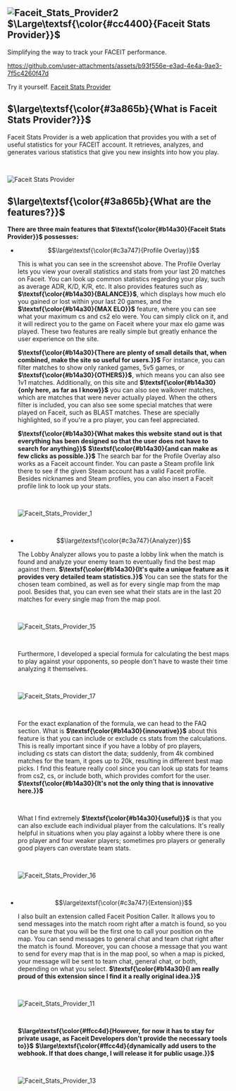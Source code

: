 ## ![Faceit_Stats_Provider2](https://github.com/user-attachments/assets/24e97d69-b774-4194-882c-671c8a964664) $\Large\textsf{\color{#cc4400}{Faceit Stats Provider}}$
Simplifying the way to track your FACEIT performance. <br>

https://github.com/user-attachments/assets/b93f556e-e3ad-4e4a-9ae3-7f5c4260f47d

Try it yourself. [Faceit Stats Provider](https://github.com/MAJDER0)
<br>

## $\large\textsf{\color{#3a865b}{What is Faceit Stats Provider?}}$
Faceit Stats Provider is a web application that provides you with a set of useful statistics for your FACEIT account. It retrieves, analyzes, and generates various statistics that give you new insights into how you play.

<br>

![Faceit Stats Provider](https://github.com/user-attachments/assets/9142be13-f0df-4f52-b1af-48e23202d657)

## $\large\textsf{\color{#3a865b}{What are the features?}}$
**There are three main features that $\textsf{\color{#b14a30}{Faceit Stats Provider}}$ possesses:**

+ $$\large\textsf{\color{#c3a747}{Profile Overlay}}$$ 
  
    This is what you can see in the screenshot above. The Profile Overlay lets you view your overall statistics and stats from your last 20 matches on Faceit. You can look up common statistics regarding your play, such as average ADR, K/D, K/R, etc. It also provides features such as  **$\textsf{\color{#b14a30}{BALANCE}}$**, which displays how much elo you gained or lost within your last 20 games, and the  **$\textsf{\color{#b14a30}{MAX ELO}}$** feature, where you can see what your maximum cs
    and cs2 elo were. You can simply click on it, and it will redirect you to the game on Faceit where your max elo game was played. These two features are really simple but greatly enhance the user experience on the site.
    
    **$\textsf{\color{#b14a30}{There are plenty of small details that, when combined, make the site so useful for users.}}$** For instance, you can filter matches to show only ranked games, 5v5 games, or  **$\textsf{\color{#b14a30}{OTHERS}}$**, which means you can also see 1v1 matches. Additionally, on this site and **$\textsf{\color{#b14a30}{only here, as far as I know}}$** you can also see walkover matches, which are matches that were never actually played. When the others filter is included, you can also see some special matches that were played on Faceit, such as BLAST matches. These are specially highlighted, so if you're a pro player, you can feel appreciated.
    
  **$\textsf{\color{#b14a30}{What makes this website stand out is that everything has been designed so that the user does not have to search for anything}}$**
   **$\textsf{\color{#b14a30}{and can make as few clicks as possible.}}$** 
  The search bar for the Profile Overlay also works as a Faceit account finder. You can paste a Steam profile link there to see if the given Steam account has a valid Faceit profile. Besides nicknames and Steam profiles, you can also insert a Faceit profile link to look up your stats.

  <br>

    ![Faceit_Stats_Provider_1](https://github.com/user-attachments/assets/0b5cff72-beba-440d-a25c-29987ff4df22)

  <br>
+ $$\large\textsf{\color{#c3a747}{Analyzer}}$$ 
 
    The Lobby Analyzer allows you to paste a lobby link when the match is found and analyze your enemy team to eventually find the best map against them. **$\textsf{\color{#b14a30}{It's quite a unique feature as it provides very detailed team statistics.}}$** You can        see the stats for the chosen team combined, as well as for every single map from the map pool. Besides that, you can even see what their stats are in the last 20 matches for every single map from the map pool.

  
    <br>

     ![Faceit_Stats_Provider_15](https://github.com/user-attachments/assets/2e88dd91-748c-46a5-b059-9ac43bdfbdf8)
  
    <br>

   Furthermore, I developed a special formula for calculating the best maps to play against your opponents, so people don't have to waste their time analyzing it themselves.

    <br>

  ![Faceit_Stats_Provider_17](https://github.com/user-attachments/assets/b8c30fbd-a63e-4287-ba2a-3dfb0d2b1255)
   

    <br>
    
    For the exact explanation of the formula, we can head to the FAQ section. What is **$\textsf{\color{#b14a30}{innovative}}$** about this feature is that you can include or exclude cs
    stats from the calculations. This is really important since if you have a lobby of pro players, including cs
    stats can distort the data; suddenly, from 4k combined matches for the team, it goes up to 20k, resulting in different best map picks. I find this feature really cool since you can look up stats for teams from cs2, cs,
    or include both, which provides comfort for the user. **$\textsf{\color{#b14a30}{It's not the only thing that is innovative here.}}$**

    <br>
    
    What I find extremely **$\textsf{\color{#b14a30}{useful}}$** is that you can also exclude each individual player from the calculations. It's really helpful in situations when you play against a lobby where there is one pro player and four weaker players; sometimes pro players or generally good players can overstate team stats.

    <br>

    ![Faceit_Stats_Provider_16](https://github.com/user-attachments/assets/bf44f17f-9a74-4564-9f7c-cbc036f13a00)


    <br>

+ $$\large\textsf{\color{#c3a747}{Extension}}$$ 
  
  I also built an extension called Faceit Position Caller. It allows you to send messages into the match room right after a match is found, so you can be sure that you will be the first one to call your position on the map. You can send messages to general chat and team chat right after the match is found. Moreover, you can choose a message that you want to send for every map that is in the map pool, so when a map is picked, your message will be sent to team chat, general chat, or both, depending on what you select. **$\textsf{\color{#b14a30}{I am really proud of this extension since I find it a really original idea.}}$**

  <br>

  ![Faceit_Stats_Provider_11](https://github.com/user-attachments/assets/6c901627-57d6-4e0b-a475-7bc2ffb41614)

  <br>
  
  **$\large\textsf{\color{#ffcc4d}{However, for now it has to stay for private usage, as Faceit Developers don't provide the necessary tools to}}$**
  **$\large\textsf{\color{#ffcc4d}{dynamically add users to the webhook. If that does change, I will release it for public usage.}}$**

  <br>
  
  ![Faceit_Stats_Provider_13](https://github.com/user-attachments/assets/9f59855b-31cb-4ee6-bbf7-1360885bfced)
